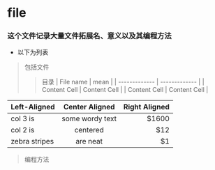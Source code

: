 # file
### 这个文件记录大量文件拓展名、意义以及其编程方法
* 以下为列表
> 包括文件
>>目录
| File name  | mean | 
| ------------- | ------------- |
| Content Cell  | Content Cell  |
| Content Cell  | Content Cell  |

| Left-Aligned  | Center Aligned  | Right Aligned |
| :------------ |:---------------:| -----:|
| col 3 is      | some wordy text | $1600 |
| col 2 is      | centered        |   $12 |
| zebra stripes | are neat        |    $1 |
> 编程方法
